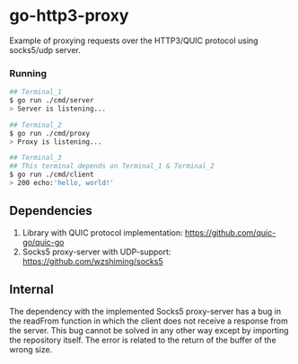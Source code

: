 # go-http3-proxy

Example of proxying requests over the HTTP3/QUIC protocol using socks5/udp server. 

### Running

```bash 
## Terminal_1
$ go run ./cmd/server
> Server is listening...

## Terminal_2
$ go run ./cmd/proxy
> Proxy is listening...

## Terminal_3
## This terminal depends on Terminal_1 & Terminal_2
$ go run ./cmd/client
> 200 echo:'hello, world!'
```

## Dependencies

1. Library with QUIC protocol implementation: https://github.com/quic-go/quic-go
2. Socks5 proxy-server with UDP-support: https://github.com/wzshiming/socks5

## Internal

The dependency with the implemented Socks5 proxy-server has a bug in the readFrom function in which the client does not receive a response from the server. This bug cannot be solved in any other way except by importing the repository itself. The error is related to the return of the buffer of the wrong size.
